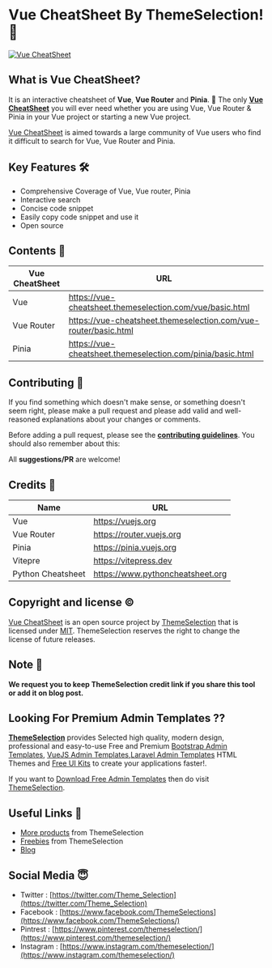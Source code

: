 # Vue CheatSheet By ThemeSelection! 🚀
[![Vue CheatSheet](https://ts-assets.b-cdn.net/ts-assets/vue-cheatsheet/github-banner-smm.png)](https://vue-cheatsheet.themeselection.com)

## What is Vue CheatSheet?

It is an interactive cheatsheet of **Vue**, **Vue Router** and **Pinia**. 🎊 The only **[Vue CheatSheet](https://vue-cheatsheet.themeselection.com/)** you will ever need whether you are using Vue, Vue Router & Pinia in your Vue project or starting a new Vue project.

[Vue CheatSheet](https://vue-cheatsheet.themeselection.com) is aimed towards a large community of Vue users who find it difficult to search for Vue, Vue Router and Pinia.

## Key Features 🛠

 - Comprehensive Coverage of Vue, Vue router, Pinia
 - Interactive search
 - Concise code snippet
 - Easily copy code snippet and use it
 - Open source

## Contents 🤩

| Vue CheatSheet | URL |
|--|--|
| Vue | https://vue-cheatsheet.themeselection.com/vue/basic.html |
| Vue Router | https://vue-cheatsheet.themeselection.com/vue-router/basic.html |
| Pinia | https://vue-cheatsheet.themeselection.com/pinia/basic.html |

## Contributing 📝

If you find something which doesn't make sense, or something doesn't seem right, please make a pull request and please add valid and well-reasoned explanations about your changes or comments.

Before adding a pull request, please see the **[contributing guidelines](https://vue-cheatsheet.themeselection.com/contributing.html)**. You should also remember about this:

All **suggestions/PR** are welcome!

## Credits 🤘
| Name | URL |
|--|--|
| Vue | https://vuejs.org |
| Vue Router | https://router.vuejs.org |
| Pinia | https://pinia.vuejs.org |
| Vitepre | https://vitepress.dev |
| Python Cheatsheet | https://www.pythoncheatsheet.org |

## Copyright and license ©

[Vue CheatSheet](https://vue-cheatsheet.themeselection.com) is an open source project by [ThemeSelection](https://themeselection.com) that is licensed under [MIT](http://opensource.org/licenses/MIT). ThemeSelection reserves the right to change the license of future releases.

## Note 📒

**We request you to keep ThemeSelection credit link if you share this tool or add it on blog post.**

## Looking For Premium Admin Templates ??

**[ThemeSelection](https://themeselection.com/)** provides Selected high quality, modern design, professional and easy-to-use Free and Premium [Bootstrap Admin Templates](https://themeselection.com/products/category/bootstrap-admin-templates/), [VueJS Admin Templates](https://themeselection.com/products/category/vuejs-admin-templates/),[Laravel Admin Templates](https://themeselection.com/products/category/laravel-admin-templates/) HTML Themes and [Free UI Kits](https://themeselection.com/products/category/free-ui-kits/) to create your applications faster!.

If you want to [Download Free Admin Templates](https://themeselection.com/products/category/download-free-admin-templates/) then do visit [ThemeSelection](https://themeselection.com/).

## Useful Links 🔗


* [More products](https://themeselection.com/products/) from ThemeSelection
* [Freebies](https://themeselection.com/products/category/freebies/) from ThemeSelection
* [Blog](https://themeselection.com/blog/)

## Social Media 😇

* Twitter : [https://twitter.com/Theme_Selection](https://twitter.com/Theme_Selection)
* Facebook : [https://www.facebook.com/ThemeSelections](https://www.facebook.com/ThemeSelections/)
* Pintrest : [https://www.pinterest.com/themeselection/](https://www.pinterest.com/themeselection/)
* Instagram : [https://www.instagram.com/themeselection/](https://www.instagram.com/themeselection/)
